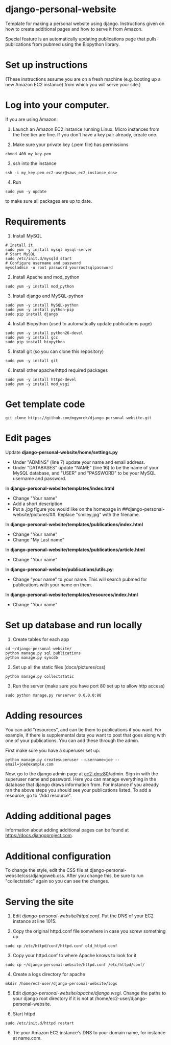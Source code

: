 django-personal-website
=======================

Template for making a personal website using django. Instructions given on how to create additional pages and how to serve it from Amazon.

Special feature is an automatically updating publications page that pulls publications from pubmed using the Biopython library.

Set up instructions
=======================
(These instructions assume you are on a fresh machine (e.g. booting up a new Amazon EC2 instance) from which you will serve your site.)

Log into your computer.
=======================

If you are using Amazon:
1. Launch an Amazon EC2 instance running Linux. Micro instances from the free tier are fine. If you don't have a key pair already, create one.

2. Make sure your private key (.pem file) has permissions
```
chmod 400 my_key.pem
```

3. ssh into the instance
```
ssh -i my_key.pem ec2-user@<aws_ec2_instance_dns>
```

4. Run
```
sudo yum -y update
```
to make sure all packages are up to date.

Requirements
=======================

1. Install MySQL
```
# Install it
sudo yum -y install mysql mysql-server
# Start MySQL
sudo /etc/init.d/mysqld start
# Configure username and password
mysqladmin -u root password yourrootsqlpassword
```

2. Install Apache and mod_python
```
sudo yum -y install mod_python
```

3. Install django and MySQL-python
```
sudo yum -y install MySQL-python
sudo yum -y install python-pip
sudo pip install django
```

4. Install Biopython (used to automatically update publications page)	
```
sudo yum -y install python26-devel
sudo yum -y install gcc
sudo pip install biopython
```

5. Install git (so you can clone this repository)
```
sudo yum -y install git
```

6. Install other apache/httpd required packages
```
sudo yum -y install httpd-devel
sudo yum -y install mod_wsgi
```

Get template code
=======================

```
git clone https://github.com/mgymrek/django-personal-website.git
```

Edit pages
=======================

Update **django-personal-website/home/settings.py**
- Under "ADMINS" (line 7) update your name and email address.
- Under "DATABASES" update "NAME" (line 16) to be the name of your MySQL database, and "USER" and "PASSWORD" to be your MySQL username and password.

In **django-personal-website/templates/index.html**
- Change "Your name"
- Add a short description
- Put a .jpg figure you would like on the homepage in ##django-personal-website/pictures/##. Replace "smiley.jpg" with the filename.

In **django-personal-website/templates/publications/index.html**
- Change "Your name"
- Change "My Last name"

In **django-personal-website/templates/publications/article.html**
- Change "Your name"

In **django-personal-website/publications/utils.py**:
- Change "your name" to your name. This will search pubmed for publications with your name on them.

In **django-personal-website/templates/resources/index.html**
- Change "Your name"

Set up database and run locally
=======================

1. Create tables for each app
```
cd ~/django-personal-website/
python manage.py sql publications
python manage.py syncdb
```

2. Set up all the static files (docs/pictures/css)
```
python manage.py collectstatic
```

3. Run the server (make sure you have port 80 set up to allow http access)
```
sudo python manage.py runserver 0.0.0.0:80
```

Adding resources
=======================
You can add "resources", and can tie them to publications if you want. For example, if there is supplemental data you want to post that goes along with one of your publications. You can add these through the admin.

First make sure you have a superuser set up:
```
python manage.py createsuperuser --username=joe --email=joe@example.com
```

Now, go to the django admin page at <ec2-dns:80>/admin. Sign in with the superuser name and password. Here you can manage everything in the database that django draws information from. For instance if you already ran the above steps you should see your publications listed. To add a resource, go to "Add resource".


Adding additional pages
=======================
Information about adding additional pages can be found at https://docs.djangoproject.com.


Additional configuration
=======================
To change the style, edit the CSS file at django-personal-website/css/djangoweb.css. After you change this, be sure to run "collectstatic" again so you can see the changes.


Serving the site
=======================
1. Edit *django-personal-website/httpd.conf*. Put the DNS of your EC2 instance at line 1015.

2. Copy the original httpd.conf file somwhere in case you screw something up
```
sudo cp /etc/httpd/conf/httpd.conf old_httpd.conf
```

3. Copy your httpd.conf to where Apache knows to look for it
```
sudo cp ~/django-personal-website/httpd.conf /etc/httpd/conf/
```

4. Create a logs directory for apache
```
mkdir /home/ec2-user/django-personal-website/logs
```

5. Edit *django-personal-website/apache/django.wsgi*. Change the paths to your django root directory if it is not at /home/ec2-user/django-personal-website.

6. Start httpd
```
sudo /etc/init.d/httpd restart
```

6. Tie your Amazon EC2 instance's DNS to your domain name, for instance at name.com.
